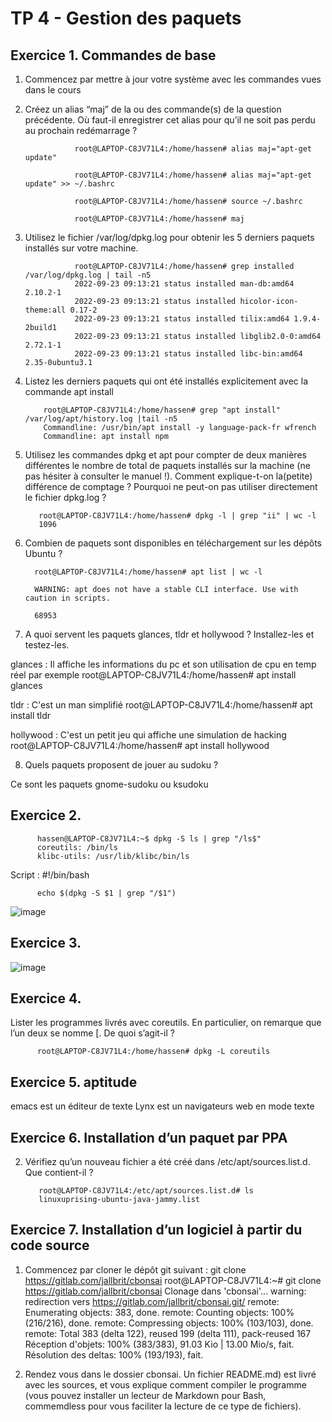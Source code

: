 # TP 4 - Gestion des paquets
## Exercice 1. Commandes de base

1. Commencez par mettre à jour votre système avec les commandes vues dans le cours


2. Créez un alias “maj” de la ou des commande(s) de la question précédente. Où faut-il enregistrer cet
alias pour qu’il ne soit pas perdu au prochain redémarrage ?

                  root@LAPTOP-C8JV71L4:/home/hassen# alias maj="apt-get update"
      
                  root@LAPTOP-C8JV71L4:/home/hassen# alias maj="apt-get update" >> ~/.bashrc
      
                  root@LAPTOP-C8JV71L4:/home/hassen# source ~/.bashrc
      
                  root@LAPTOP-C8JV71L4:/home/hassen# maj

3. Utilisez le fichier /var/log/dpkg.log pour obtenir les 5 derniers paquets installés sur votre machine.

                  root@LAPTOP-C8JV71L4:/home/hassen# grep installed /var/log/dpkg.log | tail -n5
                  2022-09-23 09:13:21 status installed man-db:amd64 2.10.2-1
                  2022-09-23 09:13:21 status installed hicolor-icon-theme:all 0.17-2
                  2022-09-23 09:13:21 status installed tilix:amd64 1.9.4-2build1
                  2022-09-23 09:13:21 status installed libglib2.0-0:amd64 2.72.1-1
                  2022-09-23 09:13:21 status installed libc-bin:amd64 2.35-0ubuntu3.1
                  

4. Listez les derniers paquets qui ont été installés explicitement avec la commande apt install

           root@LAPTOP-C8JV71L4:/home/hassen# grep "apt install" /var/log/apt/history.log |tail -n5
           Commandline: /usr/bin/apt install -y language-pack-fr wfrench
           Commandline: apt install npm


5. Utilisez les commandes dpkg et apt pour compter de deux manières différentes le nombre de total de paquets installés sur la machine (ne pas hésiter à consulter le manuel !). Comment explique-t-on la(petite) différence de comptage ? Pourquoi ne peut-on pas utiliser directement le fichier dpkg.log ?
          
          root@LAPTOP-C8JV71L4:/home/hassen# dpkg -l | grep "ii" | wc -l
          1096
          
 6. Combien de paquets sont disponibles en téléchargement sur les dépôts Ubuntu ?
 
          root@LAPTOP-C8JV71L4:/home/hassen# apt list | wc -l

          WARNING: apt does not have a stable CLI interface. Use with caution in scripts.

          68953
 
7. A quoi servent les paquets glances, tldr et hollywood ? Installez-les et testez-les.

glances : Il affiche les informations du pc et son utilisation de cpu en temp réel par exemple
          root@LAPTOP-C8JV71L4:/home/hassen# apt install glances

tldr :  C'est un man simplifié 
          root@LAPTOP-C8JV71L4:/home/hassen# apt install tldr
          
hollywood : C'est un petit jeu qui affiche une simulation de hacking
          root@LAPTOP-C8JV71L4:/home/hassen# apt install hollywood

8. Quels paquets proposent de jouer au sudoku ? 

Ce sont les paquets gnome-sudoku ou ksudoku

## Exercice 2.

          hassen@LAPTOP-C8JV71L4:~$ dpkg -S ls | grep "/ls$"
          coreutils: /bin/ls
          klibc-utils: /usr/lib/klibc/bin/ls
          
  Script :
          #!/bin/bash

          echo $(dpkg -S $1 | grep "/$1")

![image](https://user-images.githubusercontent.com/80455696/192234659-dd18dfab-70d2-4714-8c1c-dad7bf0818e1.png)

## Exercice 3.

![image](https://user-images.githubusercontent.com/80455696/192236187-0682fbc7-9630-42e7-96c8-59598e75f942.png)

## Exercice 4.

Lister les programmes livrés avec coreutils. En particulier, on remarque que l’un deux se nomme [. De quoi s’agit-il ?

          root@LAPTOP-C8JV71L4:/home/hassen# dpkg -L coreutils

## Exercice 5. aptitude

emacs est un éditeur de texte
Lynx est un navigateurs web en mode texte

## Exercice 6. Installation d’un paquet par PPA

2. Vérifiez qu’un nouveau fichier a été créé dans /etc/apt/sources.list.d. Que contient-il ?
          
          root@LAPTOP-C8JV71L4:/etc/apt/sources.list.d# ls
          linuxuprising-ubuntu-java-jammy.list

## Exercice 7. Installation d’un logiciel à partir du code source

1. Commencez par cloner le dépôt git suivant :
git clone https://gitlab.com/jallbrit/cbonsai
          root@LAPTOP-C8JV71L4:~# git clone https://gitlab.com/jallbrit/cbonsai
          Clonage dans 'cbonsai'...
          warning: redirection vers https://gitlab.com/jallbrit/cbonsai.git/
          remote: Enumerating objects: 383, done.
          remote: Counting objects: 100% (216/216), done.
          remote: Compressing objects: 100% (103/103), done.
          remote: Total 383 (delta 122), reused 199 (delta 111), pack-reused 167
          Réception d'objets: 100% (383/383), 91.03 Kio | 13.00 Mio/s, fait.
          Résolution des deltas: 100% (193/193), fait.
          
2. Rendez vous dans le dossier cbonsai. Un fichier README.md) est livré avec les sources, et vous explique comment compiler le programme (vous pouvez installer un lecteur de Markdown pour Bash, commemdless pour vous faciliter la lecture de ce type de fichiers).
          
